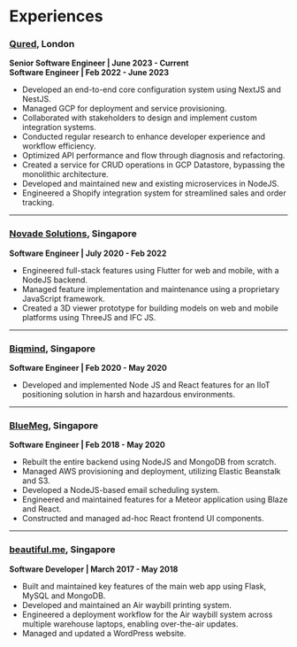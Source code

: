 # Experiences


### [Qured](https://www.qured.com), London
__Senior Software Engineer | June 2023 - Current__\
__Software Engineer | Feb 2022 - June 2023__
- Developed an end-to-end core configuration system using NextJS and NestJS.
- Managed GCP for deployment and service provisioning.
- Collaborated with stakeholders to design and implement custom integration systems.
- Conducted regular research to enhance developer experience and workflow efficiency.
- Optimized API performance and flow through diagnosis and refactoring.
- Created a service for CRUD operations in GCP Datastore, bypassing the monolithic architecture.
- Developed and maintained new and existing microservices in NodeJS.
- Engineered a Shopify integration system for streamlined sales and order tracking.
---
### [Novade Solutions](https://www.novade.net/), Singapore
__Software Engineer | July 2020 - Feb 2022__
- Engineered full-stack features using Flutter for web and mobile, with a NodeJS backend.
- Managed feature implementation and maintenance using a proprietary JavaScript framework.
- Created a 3D viewer prototype for building models on web and mobile platforms using ThreeJS and IFC JS.
---
### [Biqmind](https://biqmind.com/), Singapore
__Software Engineer | Feb 2020 - May 2020__
- Developed and implemented Node JS and React features for an IIoT
positioning solution in harsh and hazardous environments.
---
### [BlueMeg](https://bluemeg.com/), Singapore
__Software Engineer | Feb 2018 - May 2020__
- Rebuilt the entire backend using NodeJS and MongoDB from scratch.
- Managed AWS provisioning and deployment, utilizing Elastic Beanstalk and S3.
- Developed a NodeJS-based email scheduling system.
- Engineered and maintained features for a Meteor application using Blaze and React.
- Constructed and managed ad-hoc React frontend UI components.
---
### [beautiful.me](https://synagie.com/), Singapore
__Software Developer | March 2017 - May 2018__
- Built and maintained key features of the main web app using Flask, MySQL and MongoDB.
- Developed and maintained an Air waybill printing system.
- Engineered a deployment workflow for the Air waybill system across multiple warehouse laptops, enabling over-the-air updates.
- Managed and updated a WordPress website.